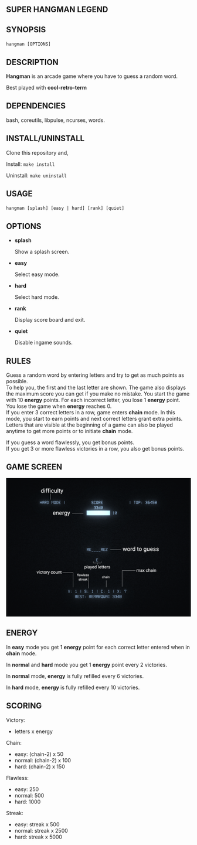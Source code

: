 ## SUPER HANGMAN LEGEND

## SYNOPSIS

`hangman [OPTIONS]`

## DESCRIPTION

**Hangman** is an arcade game where you have to guess a random word.

Best played with **cool-retro-term**

## DEPENDENCIES

bash, coreutils, libpulse, ncurses, words.

## INSTALL/UNINSTALL

Clone this repository and,

Install: `make install`

Uninstall: `make uninstall`

## USAGE

`hangman [splash] [easy | hard] [rank] [quiet] `<br>

## OPTIONS

  * **splash**

    Show a splash screen.

  * **easy**
    
    Select easy mode.

  * **hard**

    Select hard mode.

  * **rank**

    Display score board and exit.

  * **quiet**

    Disable ingame sounds.

## RULES

Guess a random word by entering letters and try to get as much points as possible.<br>
To help you, the first and the last letter are shown.
The game also displays the maximum score you can get if you make no mistake.
You start the game with 10 **energy** points. For each incorrect letter, you lose 1 **energy** point.<br>
You lose the game when **energy** reaches 0.<br>
If you enter 3 correct letters in a row, game enters **chain** mode. In this mode, you start to earn points and next correct letters grant extra points.<br>
Letters that are visible at the beginning of a game can also be played anytime to get more points or to initiate **chain** mode.<br>

If you guess a word flawlessly, you get bonus points.<br>
If you get 3 or more flawless victories in a row, you also get bonus points.

## GAME SCREEN

![screenshot](img/screenshot.png)

## ENERGY

In **easy** mode you get 1 **energy** point for each correct letter entered when in **chain** mode.

In **normal** and **hard** mode you get 1 **energy** point every 2 victories.

In **normal** mode, **energy** is fully refilled every 6 victories.

In **hard** mode, **energy** is fully refilled every 10 victories.

## SCORING

Victory:

  - letters x energy

Chain:

  - easy: (chain-2) x 50
  - normal: (chain-2) x 100
  - hard: (chain-2) x 150

Flawless:

  - easy: 250
  - normal: 500
  - hard: 1000

Streak:

  - easy: streak x 500
  - normal: streak x 2500
  - hard:  streak x 5000
